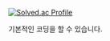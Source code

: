 
 


[![Solved.ac Profile](http://mazassumnida.wtf/api/v2/generate_badge?boj=smk5647)](https://solved.ac/smk5647/)  

기본적인 코딩을 할 수 있습니다. 
